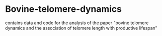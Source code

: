 # Bovine-telomere-dynamics
contains data and code for the analysis of the paper "bovine telomere dynamics and the association of telomere length with productive lifespan"
